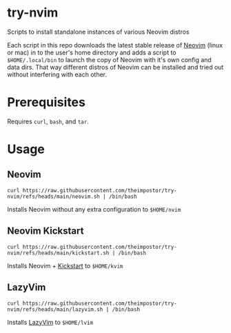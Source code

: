# try-nvim
Scripts to install standalone instances of various Neovim distros

Each script in this repo downloads the latest stable release of [Neovim](https://neovim.io/) (linux or
mac) in to the user's home directory and adds a script to `$HOME/.local/bin` to
launch the copy of Neovim with it's own config and data dirs. That way different
distros of Neovim can be installed and tried out without interfering with each
other.

# Prerequisites

Requires `curl`, `bash`, and `tar`.

# Usage

## Neovim

```
curl https://raw.githubusercontent.com/theimpostor/try-nvim/refs/heads/main/neovim.sh | /bin/bash
```

Installs Neovim without any extra configuration to `$HOME/nvim`

## Neovim Kickstart

```
curl https://raw.githubusercontent.com/theimpostor/try-nvim/refs/heads/main/kickstart.sh | /bin/bash
```

Installs Neovim + [Kickstart](https://github.com/nvim-lua/kickstart.nvim) to
`$HOME/kvim`

## LazyVim

```
curl https://raw.githubusercontent.com/theimpostor/try-nvim/refs/heads/main/lazyvim.sh | /bin/bash
```

Installs [LazyVim](https://www.lazyvim.org/) to `$HOME/lvim`
